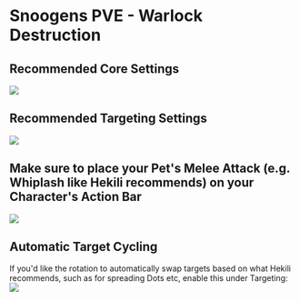 # Snoogens PVE - Warlock Destruction  
## Recommended Core Settings  
![](https://i.imgur.com/HKOyzYD.png)   

## Recommended Targeting Settings  
![](https://i.imgur.com/ufcDJ5O.png)  

## Make sure to place your Pet's Melee Attack (e.g. Whiplash like Hekili recommends) on your Character's Action Bar  
![](https://i.imgur.com/n35VKcr.png)  

## Automatic Target Cycling  
If you'd like the rotation to automatically swap targets based on what Hekili recommends, such as for spreading Dots etc, enable this under Targeting:  
![](https://i.imgur.com/1rDyIp7.png)  
